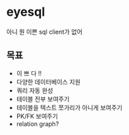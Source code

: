 # eyesql

아니 뭔 이쁜 sql client가 없어

## 목표

- 이 쁘 다 !!
- 다양한 데이터베이스 지원
- 쿼리 자동 완성
- 테이블 전부 보여주기
- 테이블을 텍스트 쪼가리가 아니게 보여주기
- PK/FK 보여주기
- relation graph?

